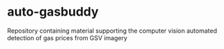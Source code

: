 # auto-gasbuddy
Repository containing material supporting the computer vision automated detection of gas prices from GSV imagery
